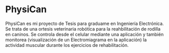 # PhysiCan
PhysiCan es mi proyecto de Tesis para graduame en Ingeniería Electrónica. Se trata de una ortesis veterinaria robótica para la reahbilitación de rodilla en caninos. Se controla desde el celular mediante una aplicación y también monitorea (visualización de un Electromiagrama en la aplicación) la actividad muscular durante los ejercicios de rehabilitación.
